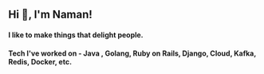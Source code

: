 <h2>Hi 👋, I'm Naman!</h2>
<h4>I like to make things that delight people.</h4>
<h4>Tech I've worked on - Java , Golang, Ruby on Rails, Django, Cloud, Kafka, Redis, Docker, etc.</h4>
